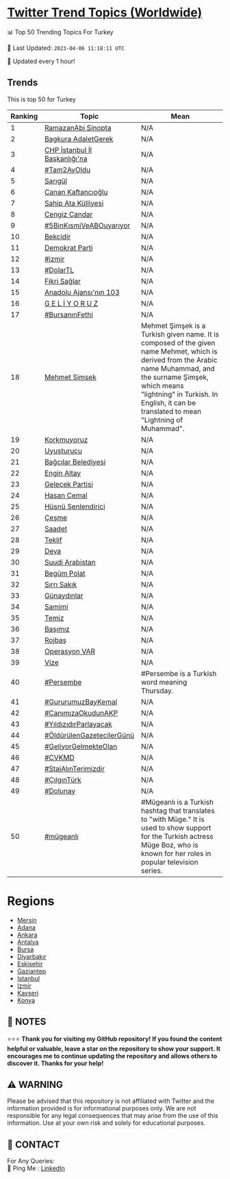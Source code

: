 [Twitter Trend Topics (Worldwide)](https://github.com/ErcinDedeoglu/Twitter-Trend-Topics)
==========


📊 Top 50 Trending Topics For Turkey

📆 Last Updated: `2023-04-06 11:18:11 UTC`

🔧 Updated every 1 hour!


## Trends

This is top 50 for Turkey

| Ranking | Topic | Mean |
| ------- | ------------ | ------------ |
| 1 | [RamazanAbi Sinopta](http://twitter.com/search?q=RamazanAbi+Sinopta) | N/A |
| 2 | [Bagkura AdaletGerek](http://twitter.com/search?q=Bagkura+AdaletGerek) | N/A |
| 3 | [CHP İstanbul İl Başkanlığı'na](http://twitter.com/search?q=CHP+%c4%b0stanbul+%c4%b0l+Ba%c5%9fkanl%c4%b1%c4%9f%c4%b1%27na) | N/A |
| 4 | [#Tam2AyOldu](http://twitter.com/search?q=%23Tam2AyOldu) | N/A |
| 5 | [Sarıgül](http://twitter.com/search?q=Sar%c4%b1g%c3%bcl) | N/A |
| 6 | [Canan Kaftancıoğlu](http://twitter.com/search?q=Canan+Kaftanc%c4%b1o%c4%9flu) | N/A |
| 7 | [Sahip Ata Külliyesi](http://twitter.com/search?q=Sahip+Ata+K%c3%bclliyesi) | N/A |
| 8 | [Cengiz Çandar](http://twitter.com/search?q=Cengiz+%c3%87andar) | N/A |
| 9 | [#5BinKısmiVeABOuyarıyor](http://twitter.com/search?q=%235BinK%c4%b1smiVeABOuyar%c4%b1yor) | N/A |
| 10 | [Bekçidir](http://twitter.com/search?q=Bek%c3%a7idir) | N/A |
| 11 | [Demokrat Parti](http://twitter.com/search?q=Demokrat+Parti) | N/A |
| 12 | [#izmir](http://twitter.com/search?q=%23izmir) | N/A |
| 13 | [#DolarTL](http://twitter.com/search?q=%23DolarTL) | N/A |
| 14 | [Fikri Sağlar](http://twitter.com/search?q=Fikri+Sa%c4%9flar) | N/A |
| 15 | [Anadolu Ajansı'nın 103](http://twitter.com/search?q=Anadolu+Ajans%c4%b1%27n%c4%b1n+103) | N/A |
| 16 | [G E L İ Y O R U Z](http://twitter.com/search?q=G+E+L+%c4%b0+Y+O+R+U+Z) | N/A |
| 17 | [#BursanınFethi](http://twitter.com/search?q=%23Bursan%c4%b1nFethi) | N/A |
| 18 | [Mehmet Şimşek](http://twitter.com/search?q=Mehmet+%c5%9eim%c5%9fek) | Mehmet Şimşek is a Turkish given name. It is composed of the given name Mehmet, which is derived from the Arabic name Muhammad, and the surname Şimşek, which means "lightning" in Turkish. In English, it can be translated to mean "Lightning of Muhammad". |
| 19 | [Korkmuyoruz](http://twitter.com/search?q=Korkmuyoruz) | N/A |
| 20 | [Uyuşturucu](http://twitter.com/search?q=Uyu%c5%9fturucu) | N/A |
| 21 | [Bağcılar Belediyesi](http://twitter.com/search?q=Ba%c4%9fc%c4%b1lar+Belediyesi) | N/A |
| 22 | [Engin Altay](http://twitter.com/search?q=Engin+Altay) | N/A |
| 23 | [Gelecek Partisi](http://twitter.com/search?q=Gelecek+Partisi) | N/A |
| 24 | [Hasan Cemal](http://twitter.com/search?q=Hasan+Cemal) | N/A |
| 25 | [Hüsnü Şenlendirici](http://twitter.com/search?q=H%c3%bcsn%c3%bc+%c5%9eenlendirici) | N/A |
| 26 | [Çeşme](http://twitter.com/search?q=%c3%87e%c5%9fme) | N/A |
| 27 | [Saadet](http://twitter.com/search?q=Saadet) | N/A |
| 28 | [Teklif](http://twitter.com/search?q=Teklif) | N/A |
| 29 | [Deva](http://twitter.com/search?q=Deva) | N/A |
| 30 | [Suudi Arabistan](http://twitter.com/search?q=Suudi+Arabistan) | N/A |
| 31 | [Begüm Polat](http://twitter.com/search?q=Beg%c3%bcm+Polat) | N/A |
| 32 | [Sırrı Sakık](http://twitter.com/search?q=S%c4%b1rr%c4%b1+Sak%c4%b1k) | N/A |
| 33 | [Günaydınlar](http://twitter.com/search?q=G%c3%bcnayd%c4%b1nlar) | N/A |
| 34 | [Samimi](http://twitter.com/search?q=Samimi) | N/A |
| 35 | [Temiz](http://twitter.com/search?q=Temiz) | N/A |
| 36 | [Başımız](http://twitter.com/search?q=Ba%c5%9f%c4%b1m%c4%b1z) | N/A |
| 37 | [Rojbaş](http://twitter.com/search?q=Rojba%c5%9f) | N/A |
| 38 | [Operasyon VAR](http://twitter.com/search?q=Operasyon+VAR) | N/A |
| 39 | [Vize](http://twitter.com/search?q=Vize) | N/A |
| 40 | [#Persembe](http://twitter.com/search?q=%23Persembe) | #Persembe is a Turkish word meaning Thursday. |
| 41 | [#GururumuzBayKemal](http://twitter.com/search?q=%23GururumuzBayKemal) | N/A |
| 42 | [#CanımızaOkudunAKP](http://twitter.com/search?q=%23Can%c4%b1m%c4%b1zaOkudunAKP) | N/A |
| 43 | [#YıldızıdırParlayacak](http://twitter.com/search?q=%23Y%c4%b1ld%c4%b1z%c4%b1d%c4%b1rParlayacak) | N/A |
| 44 | [#ÖldürülenGazetecilerGünü](http://twitter.com/search?q=%23%c3%96ld%c3%bcr%c3%bclenGazetecilerG%c3%bcn%c3%bc) | N/A |
| 45 | [#GeliyorGelmekteOlan](http://twitter.com/search?q=%23GeliyorGelmekteOlan) | N/A |
| 46 | [#CVKMD](http://twitter.com/search?q=%23CVKMD) | N/A |
| 47 | [#StajAlınTerimizdir](http://twitter.com/search?q=%23StajAl%c4%b1nTerimizdir) | N/A |
| 48 | [#ÇılgınTürk](http://twitter.com/search?q=%23%c3%87%c4%b1lg%c4%b1nT%c3%bcrk) | N/A |
| 49 | [#Dolunay](http://twitter.com/search?q=%23Dolunay) | N/A |
| 50 | [#mügeanlı](http://twitter.com/search?q=%23m%c3%bcgeanl%c4%b1) | #Mügeanlı is a Turkish hashtag that translates to "with Müge." It is used to show support for the Turkish actress Müge Boz, who is known for her roles in popular television series. |



# Regions

* [Mersin](</Turkey/Mersin.md>)
* [Adana](</Turkey/Adana.md>)
* [Ankara](</Turkey/Ankara.md>)
* [Antalya](</Turkey/Antalya.md>)
* [Bursa](</Turkey/Bursa.md>)
* [Diyarbakır](</Turkey/Diyarbakır.md>)
* [Eskişehir](</Turkey/Eskişehir.md>)
* [Gaziantep](</Turkey/Gaziantep.md>)
* [Istanbul](</Turkey/Istanbul.md>)
* [Izmir](</Turkey/Izmir.md>)
* [Kayseri](</Turkey/Kayseri.md>)
* [Konya](</Turkey/Konya.md>)



## 📝 NOTES

⭐⭐⭐ **Thank you for visiting my GitHub repository! If you found the content helpful or valuable, leave a star on the repository to show your support. It encourages me to continue updating the repository and allows others to discover it. Thanks for your help!**


## ⚠️ WARNING

Please be advised that this repository is not affiliated with Twitter and the information provided is for informational purposes only. We are not responsible for any legal consequences that may arise from the use of this information. Use at your own risk and solely for educational purposes.


## 📨 CONTACT

 For Any Queries:  
            🏓 Ping Me : [LinkedIn](https://www.linkedin.com/in/ercindedeoglu/)
